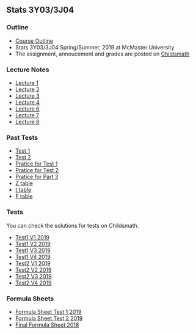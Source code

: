 ## Stats 3Y03/3J04    

### Outline
* [Course Outline](https://muu24.github.io/Stats3Y3J_2019/Course_Outline_3y2019.pdf)
* Stats 3Y03/3J04 Spring/Summer, 2019 at McMaster University
* The assignment, annoucement and grades are posted on [Childsmath](https://www.childsmath.ca/childsa/forms/main_login.php)

### Lecture Notes
* [Lecture 1](https://muu24.github.io/Stats3Y3J_2019/Lecture1.pdf)
* [Lecture 2](https://muu24.github.io/Stats3Y3J_2019/Lecture2.pdf)
* [Lecture 3](https://muu24.github.io/Stats3Y3J_2019/Lecture3.pdf)
* [Lecture 4](https://muu24.github.io/Stats3Y3J_2019/Lecture4.pdf)
* [Lecture 6](https://muu24.github.io/Stats3Y3J_2019/Lecture6.pdf)
* [Lecture 7](https://muu24.github.io/Stats3Y3J_2019/Lecture7.pdf)
* [Lecture 8](https://muu24.github.io/Stats3Y3J_2019/Lecture8.pdf)

### Past Tests
* [Test 1](https://muu24.github.io/Stats3Y3J_2019/Test1.pdf)
* [Test 2](https://muu24.github.io/Stats3Y3J_2019/Test2_V1.pdf)
* [Pratice for Test 1](https://muu24.github.io/Stats3Y3J_2019/Sample_Test1.pdf)
* [Pratice for Test 2](https://muu24.github.io/Stats3Y3J_2019/Sample_Test_2.pdf)
* [Pratice for Part 3](https://muu24.github.io/Stats3Y3J_2019/Sample_test_part_3.pdf)
* [Z table](https://muu24.github.io/Stats3Y3J_2019/Ztable.pdf)
* [t table](https://muu24.github.io/Stats3Y3J_2019/ttable.pdf)
* [F table](https://muu24.github.io/Stats3Y3J_2019/Ftable.pdf)

### Tests

You can check the solutions for tests on Childsmath.

* [Test1 V1 2019](https://muu24.github.io/Stats3Y3J_2019/Test1_v1.pdf)
* [Test1 V2 2019](https://muu24.github.io/Stats3Y3J_2019/Test1_v2.pdf)
* [Test1 V3 2019](https://muu24.github.io/Stats3Y3J_2019/Test1_v3.pdf)
* [Test1 V4 2019](https://muu24.github.io/Stats3Y3J_2019/Test1_v4.pdf)
* [Test2 V1 2019](https://muu24.github.io/Stats3Y3J_2019/Test2_v1.pdf)
* [Test2 V2 2019](https://muu24.github.io/Stats3Y3J_2019/Test2_v2.pdf)
* [Test2 V3 2019](https://muu24.github.io/Stats3Y3J_2019/Test2_v3.pdf)
* [Test2 V4 2019](https://muu24.github.io/Stats3Y3J_2019/Test2_v4.pdf)

### Formula Sheets

* [Formula Sheet Test 1 2019](https://muu24.github.io/Stats3Y3J_2019/Test1_formula_sheet.pdf)
* [Formula Sheet Test 2 2019](https://muu24.github.io/Stats3Y3J_2019/Test2_formulasheet.pdf)
* [Final Formula Sheet 2018](https://muu24.github.io/Stats3Y03_Summer_2018/notes/final_formula_sheet.pdf)
